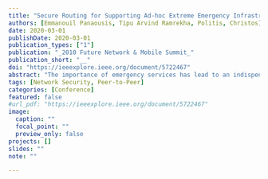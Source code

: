 ```yaml
---
title: "Secure Routing for Supporting Ad-hoc Extreme Emergency Infrastructures"
authors: [Emmanouil Panaousis, Tipu Arvind Ramrekha, Politis, Christos]
date: 2020-03-01
publishDate: 2020-03-01
publication_types: ["1"]
publication: "_2010 Future Network & Mobile Summit_"
publication_short: "__"
doi: "https://ieeexplore.ieee.org/document/5722467"
abstract: "The importance of emergency services has lead to an indispensable need for lightweight technologies that will support emergency rescue missions. Due to their nature and the non-infrastructure characteristics Mobile Ad-hoc Networks (MANETs) are characterised as autonomous networks that have the potential to be exploited when wireless communications should be established in an ad-hoc manner in cases that traditional telecommunications infrastructures such as 3G have failed. A critical issue within the context of MANETs is the routing protocol that has to be followed by the nodes in order to set up communication “bridges” among each other. On the other hand, malicious entities may try to disrupt the conventional functionality of any routing protocol by (i) modifying routing information, (ii) fabricating false routing information and (iii) impersonating other nodes. In this paper we apply the IPSec protocol over well known routing protocols for MANETs and we evaluate their performance along with the lines of choosing an appropriate secure routing mechanism that can be applicable in emergency MANETs (eMANETs). These are MANETs that are established during an emergency scenario to provide communication links among the rescuers. To simulate the mobility of the rescuers during an emergency mission an appropriate mobility model has been utilised and acknowledged."
tags: [Network Security, Peer-to-Peer]
categories: [Conference]
featured: false
#url_pdf: "https://ieeexplore.ieee.org/document/5722467"
image:
  caption: ""
  focal_point: ""
  preview_only: false
projects: []
slides: ""
note: ""

---
```

